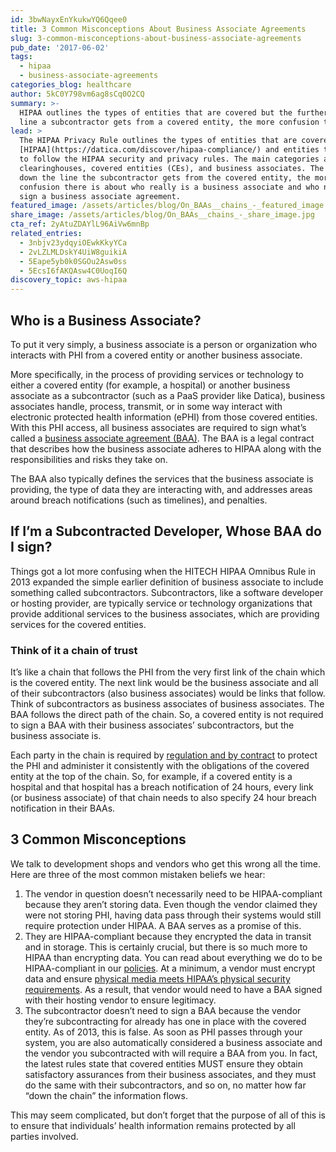 ```yaml
---
id: 3bwNayxEnYkukwYQ6Qqee0
title: 3 Common Misconceptions About Business Associate Agreements
slug: 3-common-misconceptions-about-business-associate-agreements
pub_date: '2017-06-02'
tags:
  - hipaa
  - business-associate-agreements
categories_blog: healthcare
author: 5kC0Y798vm6ag8sCq0O2CQ
summary: >-
  HIPAA outlines the types of entities that are covered but the further down the
  line a subcontractor gets from a covered entity, the more confusion there is.
lead: >
  The HIPAA Privacy Rule outlines the types of entities that are covered by
  [HIPAA](https://datica.com/discover/hipaa-compliance/) and entities that have
  to follow the HIPAA security and privacy rules. The main categories are
  clearinghouses, covered entities (CEs), and business associates. The further
  down the line the subcontractor gets from the covered entity, the more
  confusion there is about who really is a business associate and who needs to
  sign a business associate agreement. 
featured_image: /assets/articles/blog/On_BAAs__chains_-_featured_image.jpg
share_image: /assets/articles/blog/On_BAAs__chains_-_share_image.jpg
cta_ref: 2yAtuZDAYlL96AiVw6mnBp
related_entries:
  - 3nbjv23ydqyiOEwkKkyYCa
  - 2vLZLMLDskY4UiW8guikiA
  - 5Eape5yb0k0SGOu2Asw0ss
  - 5EcsI6fAKQAsw4C0UoqI6Q
discovery_topic: aws-hipaa
---
```


## Who is a Business Associate?

To put it very simply, a business associate is a person or organization who interacts with PHI from a covered entity or another business associate. 

More specifically, in the process of providing services or technology to either a covered entity (for example, a hospital) or another business associate as a subcontractor (such as a PaaS provider like Datica), business associates handle, process, transmit, or in some way interact with electronic protected health information (ePHI) from those covered entities. With this PHI access, all business associates are required to sign what’s called a [business associate agreement (BAA)](https://datica.com/academy/business-associate-agreements/). The BAA is a legal contract that describes how the business associate adheres to HIPAA along with the responsibilities and risks they take on. 

The BAA also typically defines the services that the business associate is providing, the type of data they are interacting with, and addresses areas around breach notifications (such as timelines), and penalties.

## If I’m a Subcontracted Developer, Whose BAA do I sign? 

Things got a lot more confusing when the HITECH HIPAA Omnibus Rule in 2013 expanded the simple earlier definition of business associate to include something called subcontractors. Subcontractors, like a software developer or hosting provider, are typically service or technology organizations that provide additional services to the business associates, which are providing services for the covered entities. 

### Think of it a chain of trust

It’s like a chain that follows the PHI from the very first link of the chain which is the covered entity. The next link would be the business associate and all of their subcontractors (also business associates) would be links that follow. Think of subcontractors as business associates of business associates. The BAA follows the direct path of the chain. So, a covered entity is not required to sign a BAA with their business associates’ subcontractors, but the business associate is.

Each party in the chain is required by [regulation and by contract](https://www.americanbar.org/content/newsletter/publications/aba_health_esource_home/aba_health_law_esource_1301_hipaa_christiansen.html) to protect the PHI and administer it consistently with the obligations of the covered entity at the top of the chain. So, for example, if a covered entity is a hospital and that hospital has a breach notification of 24 hours, every link (or business associate) of that chain needs to also specify 24 hour breach notification in their BAAs.

## 3 Common Misconceptions

We talk to development shops and vendors who get this wrong all the time. Here are three of the most common mistaken beliefs we hear:

1. The vendor in question doesn’t necessarily need to be HIPAA-compliant because they aren’t storing data. Even though the vendor claimed they were not storing PHI, having data pass through their systems would still require protection under HIPAA. A BAA serves as a promise of this.
2. They are HIPAA-compliant because they encrypted the data in transit and in storage. This is certainly crucial, but there is so much more to HIPAA than encrypting data. You can read about everything we do to be HIPAA-compliant in our [policies](https://datica.com/open-source/policies/). At a minimum, a vendor must encrypt data and ensure [physical media meets HIPAA’s physical security requirements](https://hipaa.datica.com/#datica-hipaa-compliance). As a result, that vendor would need to have a BAA signed with their hosting vendor to ensure legitimacy.
3. The subcontractor doesn’t need to sign a BAA because the vendor they’re subcontracting for already has one in place with the covered entity. As of 2013, this is false. As soon as PHI passes through your system, you are also automatically considered a business associate and the vendor you subcontracted with will require a BAA from you. In fact, the latest rules state that covered entities MUST ensure they obtain satisfactory assurances from their business associates, and they must do the same with their subcontractors, and so on, no matter how far “down the chain” the information flows. 

This may seem complicated, but don’t forget that the purpose of all of this is to ensure that individuals’ health information remains protected by all parties involved.
  